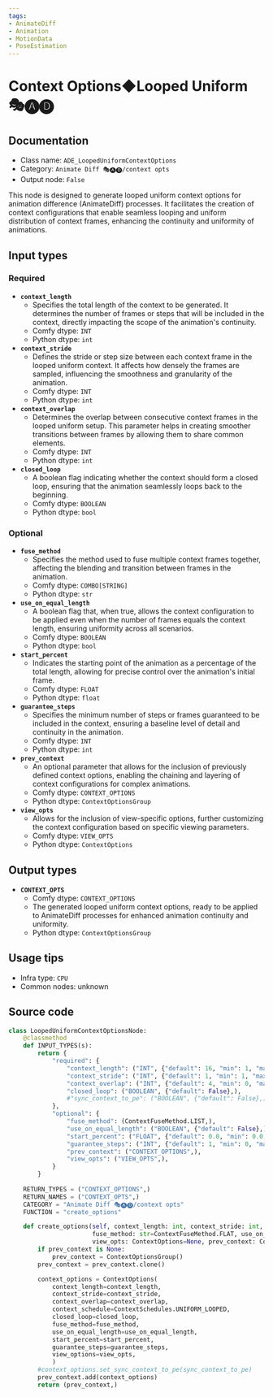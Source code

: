 ```yaml
---
tags:
- AnimateDiff
- Animation
- MotionData
- PoseEstimation
---
```


# Context Options◆Looped Uniform 🎭🅐🅓
## Documentation
- Class name: `ADE_LoopedUniformContextOptions`
- Category: `Animate Diff 🎭🅐🅓/context opts`
- Output node: `False`

This node is designed to generate looped uniform context options for animation difference (AnimateDiff) processes. It facilitates the creation of context configurations that enable seamless looping and uniform distribution of context frames, enhancing the continuity and uniformity of animations.
## Input types
### Required
- **`context_length`**
    - Specifies the total length of the context to be generated. It determines the number of frames or steps that will be included in the context, directly impacting the scope of the animation's continuity.
    - Comfy dtype: `INT`
    - Python dtype: `int`
- **`context_stride`**
    - Defines the stride or step size between each context frame in the looped uniform context. It affects how densely the frames are sampled, influencing the smoothness and granularity of the animation.
    - Comfy dtype: `INT`
    - Python dtype: `int`
- **`context_overlap`**
    - Determines the overlap between consecutive context frames in the looped uniform setup. This parameter helps in creating smoother transitions between frames by allowing them to share common elements.
    - Comfy dtype: `INT`
    - Python dtype: `int`
- **`closed_loop`**
    - A boolean flag indicating whether the context should form a closed loop, ensuring that the animation seamlessly loops back to the beginning.
    - Comfy dtype: `BOOLEAN`
    - Python dtype: `bool`
### Optional
- **`fuse_method`**
    - Specifies the method used to fuse multiple context frames together, affecting the blending and transition between frames in the animation.
    - Comfy dtype: `COMBO[STRING]`
    - Python dtype: `str`
- **`use_on_equal_length`**
    - A boolean flag that, when true, allows the context configuration to be applied even when the number of frames equals the context length, ensuring uniformity across all scenarios.
    - Comfy dtype: `BOOLEAN`
    - Python dtype: `bool`
- **`start_percent`**
    - Indicates the starting point of the animation as a percentage of the total length, allowing for precise control over the animation's initial frame.
    - Comfy dtype: `FLOAT`
    - Python dtype: `float`
- **`guarantee_steps`**
    - Specifies the minimum number of steps or frames guaranteed to be included in the context, ensuring a baseline level of detail and continuity in the animation.
    - Comfy dtype: `INT`
    - Python dtype: `int`
- **`prev_context`**
    - An optional parameter that allows for the inclusion of previously defined context options, enabling the chaining and layering of context configurations for complex animations.
    - Comfy dtype: `CONTEXT_OPTIONS`
    - Python dtype: `ContextOptionsGroup`
- **`view_opts`**
    - Allows for the inclusion of view-specific options, further customizing the context configuration based on specific viewing parameters.
    - Comfy dtype: `VIEW_OPTS`
    - Python dtype: `ContextOptions`
## Output types
- **`CONTEXT_OPTS`**
    - Comfy dtype: `CONTEXT_OPTIONS`
    - The generated looped uniform context options, ready to be applied to AnimateDiff processes for enhanced animation continuity and uniformity.
    - Python dtype: `ContextOptionsGroup`
## Usage tips
- Infra type: `CPU`
- Common nodes: unknown


## Source code
```python
class LoopedUniformContextOptionsNode:
    @classmethod
    def INPUT_TYPES(s):
        return {
            "required": {
                "context_length": ("INT", {"default": 16, "min": 1, "max": LENGTH_MAX}),
                "context_stride": ("INT", {"default": 1, "min": 1, "max": STRIDE_MAX}),
                "context_overlap": ("INT", {"default": 4, "min": 0, "max": OVERLAP_MAX}),
                "closed_loop": ("BOOLEAN", {"default": False},),
                #"sync_context_to_pe": ("BOOLEAN", {"default": False},),
            },
            "optional": {
                "fuse_method": (ContextFuseMethod.LIST,),
                "use_on_equal_length": ("BOOLEAN", {"default": False},),
                "start_percent": ("FLOAT", {"default": 0.0, "min": 0.0, "max": 1.0, "step": 0.001}),
                "guarantee_steps": ("INT", {"default": 1, "min": 0, "max": BIGMAX}),
                "prev_context": ("CONTEXT_OPTIONS",),
                "view_opts": ("VIEW_OPTS",),
            }
        }
    
    RETURN_TYPES = ("CONTEXT_OPTIONS",)
    RETURN_NAMES = ("CONTEXT_OPTS",)
    CATEGORY = "Animate Diff 🎭🅐🅓/context opts"
    FUNCTION = "create_options"

    def create_options(self, context_length: int, context_stride: int, context_overlap: int, closed_loop: bool,
                       fuse_method: str=ContextFuseMethod.FLAT, use_on_equal_length=False, start_percent: float=0.0, guarantee_steps: int=1,
                       view_opts: ContextOptions=None, prev_context: ContextOptionsGroup=None):
        if prev_context is None:
            prev_context = ContextOptionsGroup()
        prev_context = prev_context.clone()

        context_options = ContextOptions(
            context_length=context_length,
            context_stride=context_stride,
            context_overlap=context_overlap,
            context_schedule=ContextSchedules.UNIFORM_LOOPED,
            closed_loop=closed_loop,
            fuse_method=fuse_method,
            use_on_equal_length=use_on_equal_length,
            start_percent=start_percent,
            guarantee_steps=guarantee_steps,
            view_options=view_opts,
            )
        #context_options.set_sync_context_to_pe(sync_context_to_pe)
        prev_context.add(context_options)
        return (prev_context,)

```
